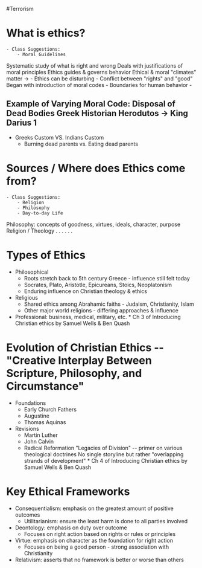 #Terrorism
# What is ethics?
	- Class Suggestions:
		- Moral Guidelines

Systematic study of what is right and wrong
	Deals with justifications of moral principles
Ethics guides & governs behavior
Ethical & moral "climates" matter ->
	- Ethics can be disturbing
	- Conflict between "rights" and "good"
Began with introduction of moral codes
	- Boundaries for human behavior
	- 
## Example of Varying Moral Code: Disposal of Dead Bodies Greek Historian Herodutos -> King Darius 1
- Greeks Custom VS. Indians Custom
	- Burning dead parents vs. Eating dead parents
# Sources / Where does Ethics come from?
	- Class Suggestions:
		- Religion
		- Philosophy
		- Day-to-day Life

Philosophy: concepts of goodness, virtues, ideals, character, purpose
Religion / Theology . . .
. . .

# Types of Ethics
- Philosophical
	- Roots stretch back to 5th century Greece - influence still felt today
	- Socrates, Plato, Aristotle, Epicureans, Stoics, Neoplatonism
	- Enduring influence on Christian theology & ethics
- Religious
	- Shared ethics among Abrahamic faiths - Judaism, Christianity, Islam
	- Other major world religions - differing approaches & influence
- Professional: business, medical, military, etc.
\* Ch 3 of Introducing Christian ethics by Samuel Wells & Ben Quash

# Evolution of Christian Ethics -- "Creative Interplay Between Scripture, Philosophy, and Circumstance"
- Foundations
	- Early Church Fathers
	- Augustine
	- Thomas Aquinas
- Revisions
	- Martin Luther
	- John Calvin
	- Radical Reformation
"Legacies of Division" -- primer on various theological doctrines
No single storyline but rather "overlapping strands of development"
\* Ch 4 of Introducing Christian ethics by Samuel Wells & Ben Quash

# Key Ethical Frameworks
- Consequentialism: emphasis on the greatest amount of positive outcomes
	- Utilitarianism: ensure the least harm is done to all parties involved
- Deontology: emphasis on duty over outcome
	- Focuses on right action based on rights or rules or principles
- Virtue: emphasis on character as the foundation for right action
	- Focuses on being a good person - strong association with Christianity
- Relativism: asserts that no framework is better or worse than others